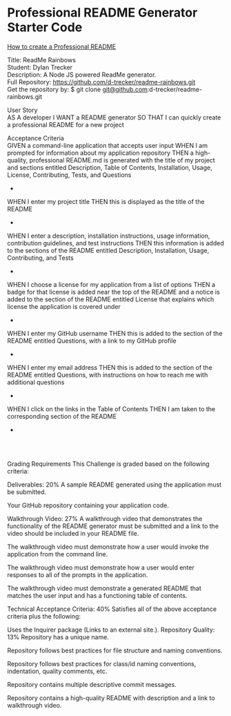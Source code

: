 # Professional README Generator Starter Code

[How to create a Professional README](./readme-guide.md)

Title: ReadMe Rainbows</br>
Student: Dylan Trecker</br>
Description: A Node JS powered ReadMe generator.</br>
Full Repository: https://github.com/d-trecker/readme-rainbows.git</br>
Get the repository by: $ git clone git@github.com:d-trecker/readme-rainbows.git </br>

User Story </br>
AS A developer
I WANT a README generator
SO THAT I can quickly create a professional README for a new project


Acceptance Criteria </br>
GIVEN a command-line application that accepts user input
WHEN I am prompted for information about my application repository
THEN a high-quality, professional README.md is generated with the title of my project and sections entitled Description, Table of Contents, Installation, Usage, License, Contributing, Tests, and Questions

-

WHEN I enter my project title
THEN this is displayed as the title of the README

-

WHEN I enter a description, installation instructions, usage information, contribution guidelines, and test instructions
THEN this information is added to the sections of the README entitled Description, Installation, Usage, Contributing, and Tests

-

WHEN I choose a license for my application from a list of options
THEN a badge for that license is added near the top of the README and a notice is added to the section of the README entitled License that explains which license the application is covered under

-

WHEN I enter my GitHub username
THEN this is added to the section of the README entitled Questions, with a link to my GitHub profile

-

WHEN I enter my email address
THEN this is added to the section of the README entitled Questions, with instructions on how to reach me with additional questions

-

WHEN I click on the links in the Table of Contents
THEN I am taken to the corresponding section of the README

-

</br>
</br>

Grading Requirements
This Challenge is graded based on the following criteria:

Deliverables: 20%
A sample README generated using the application must be submitted.

Your GitHub repository containing your application code.

Walkthrough Video: 27%
A walkthrough video that demonstrates the functionality of the README generator must be submitted and a link to the video should be included in your README file.

The walkthrough video must demonstrate how a user would invoke the application from the command line.

The walkthrough video must demonstrate how a user would enter responses to all of the prompts in the application.

The walkthrough video must demonstrate a generated README that matches the user input and has a functioning table of contents.

Technical Acceptance Criteria: 40%
Satisfies all of the above acceptance criteria plus the following:

Uses the Inquirer package (Links to an external site.).
Repository Quality: 13%
Repository has a unique name.

Repository follows best practices for file structure and naming conventions.

Repository follows best practices for class/id naming conventions, indentation, quality comments, etc.

Repository contains multiple descriptive commit messages.

Repository contains a high-quality README with description and a link to walkthrough video.

